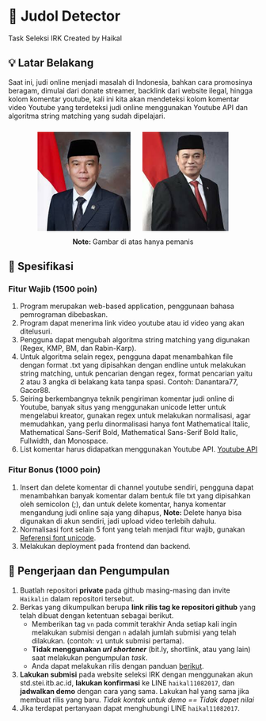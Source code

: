 # 🎰 Judol Detector
Task Seleksi IRK Created by Haikal

## 💡 Latar Belakang
Saat ini, judi online menjadi masalah di Indonesia, bahkan cara promosinya beragam, dimulai dari donate streamer, backlink dari website ilegal, hingga kolom komentar youtube, kali ini kita akan mendeteksi kolom komentar video Youtube yang terdeteksi judi online menggunakan Youtube API dan algoritma string matching yang sudah dipelajari.

<div align="center">
  <img src="img/ketua.jpg" alt="Ketua" style="height: 200px; margin: 10px; object-fit: cover;">
  <img src="img/wakil.jpg" alt="Wakil" style="height: 200px; margin: 10px; object-fit: cover;">
</div>
<div align="center">
  <strong>Note: </strong>Gambar di atas hanya pemanis
</div>


## 🎯 Spesifikasi
### Fitur Wajib (1500 poin)
1. Program merupakan web-based application, penggunaan bahasa pemrograman dibebaskan.
2. Program dapat menerima link video youtube atau id video yang akan ditelusuri.
3. Pengguna dapat mengubah algoritma string matching yang digunakan (Regex, KMP, BM, dan Rabin-Karp).
4. Untuk algoritma selain regex, pengguna dapat menambahkan file dengan format .txt yang dipisahkan dengan endline untuk melakukan string matching, untuk pencarian dengan regex, format pencarian yaitu 2 atau 3 angka di belakang kata tanpa spasi. Contoh: Danantara77, Gacor88.
5. Seiring berkembangnya teknik pengiriman komentar judi online di Youtube, banyak situs yang menggunakan unicode letter untuk mengelabui kreator, gunakan regex untuk melakukan normalisasi, agar memudahkan, yang perlu dinormalisasi hanya font Mathematical Italic, Mathematical Sans-Serif Bold, Mathematical Sans-Serif Bold Italic, Fullwidth, dan Monospace.
6.  List komentar harus didapatkan menggunakan Youtube API. [Youtube API](https://developers.google.com/youtube/v3)

### Fitur Bonus (1000 poin)
1. Insert dan delete komentar di channel youtube sendiri, pengguna dapat menambahkan banyak komentar dalam bentuk file txt yang dipisahkan oleh semicolon (;), dan untuk delete komentar, hanya komentar mengandung judi online saja yang dihapus,  <strong>Note: </strong>Delete hanya bisa digunakan di akun sendiri, jadi upload video terlebih dahulu.
2. Normalisasi font selain 5 font yang telah menjadi fitur wajib, gunakan [Referensi font unicode](https://www.textconverter.net/).
3. Melakukan deployment pada frontend dan backend.

## 📂 Pengerjaan dan Pengumpulan
1. Buatlah repositori **private** pada github masing-masing dan invite `Haikalin` dalam repositori tersebut.
2. Berkas yang dikumpulkan berupa **link rilis tag ke repositori github** yang telah dibuat dengan ketentuan sebagai berikut.
    - Memberikan tag `vn` pada commit terakhir Anda setiap kali ingin melakukan submisi dengan `n` adalah jumlah submisi yang telah dilakukan. (contoh: `v1` untuk submisi pertama).
    - **Tidak menggunakan *url shortener*** (bit.ly, shortlink, atau yang lain) saat melakukan pengumpulan *task*.
    - Anda dapat melakukan rilis dengan panduan [berikut](https://docs.github.com/en/repositories/releasing-projects-on-github/managing-releases-in-a-repository).
3. **Lakukan submisi** pada website seleksi IRK dengan menggunakan akun std.stei.itb.ac.id, **lakukan konfirmasi** ke LINE `haikal11082017`, dan **jadwalkan demo** dengan cara yang sama. Lakukan hal yang sama jika membuat rilis yang baru. *Tidak kontak untuk demo == Tidak dapet nilai*
4. Jika terdapat pertanyaan dapat menghubungi LINE `haikal11082017`.
